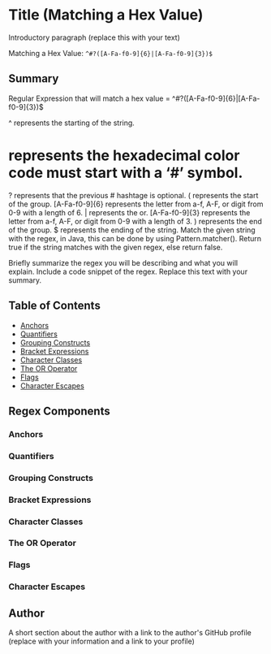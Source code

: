 # Title (Matching a Hex Value)

Introductory paragraph (replace this with your text)


Matching a Hex Value: `^#?([A-Fa-f0-9]{6}|[A-Fa-f0-9]{3})$`

## Summary

Regular Expression that will match a hex value = ^#?([A-Fa-f0-9]{6}|[A-Fa-f0-9]{3})$

^ represents the starting of the string.
# represents the hexadecimal color code must start with a ‘#’ symbol.
? represents that the previous # hashtage is optional.
( represents the start of the group.
[A-Fa-f0-9]{6} represents the letter from a-f, A-F, or digit from 0-9 with a length of 6.
| represents the or.
[A-Fa-f0-9]{3} represents the letter from a-f, A-F, or digit from 0-9 with a length of 3.
) represents the end of the group.
$ represents the ending of the string.
Match the given string with the regex, in Java, this can be done by using Pattern.matcher().
Return true if the string matches with the given regex, else return false.

Briefly summarize the regex you will be describing and what you will explain. Include a code snippet of the regex. Replace this text with your summary.

## Table of Contents

- [Anchors](#anchors)
- [Quantifiers](#quantifiers)
- [Grouping Constructs](#grouping-constructs)
- [Bracket Expressions](#bracket-expressions)
- [Character Classes](#character-classes)
- [The OR Operator](#the-or-operator)
- [Flags](#flags)
- [Character Escapes](#character-escapes)

## Regex Components

### Anchors

### Quantifiers

### Grouping Constructs

### Bracket Expressions

### Character Classes

### The OR Operator

### Flags

### Character Escapes

## Author

A short section about the author with a link to the author's GitHub profile (replace with your information and a link to your profile)
